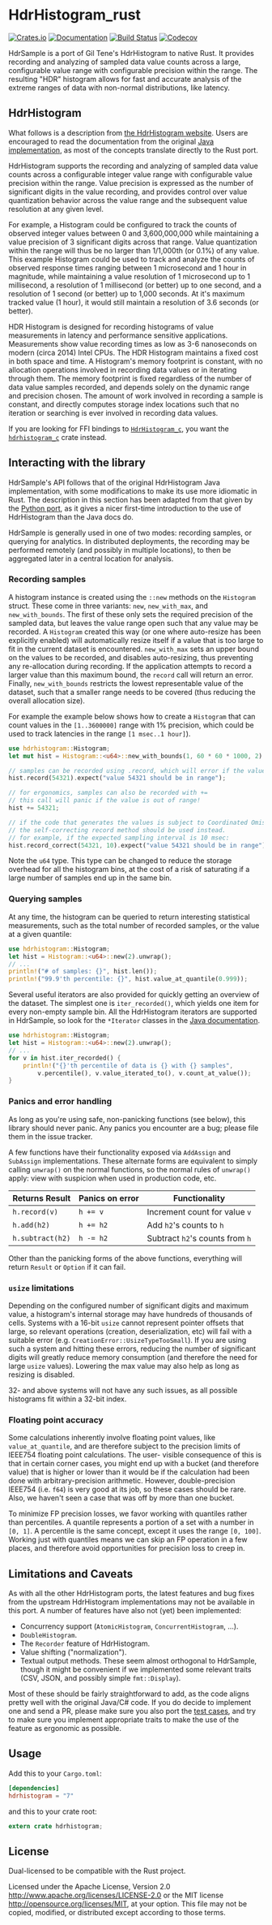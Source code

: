 # HdrHistogram_rust

[![Crates.io](https://img.shields.io/crates/v/hdrhistogram.svg)](https://crates.io/crates/hdrhistogram)
[![Documentation](https://docs.rs/hdrhistogram/badge.svg)](https://docs.rs/hdrhistogram/)
[![Build Status](https://travis-ci.org/HdrHistogram/HdrHistogram_rust.svg?branch=master)](https://travis-ci.org/HdrHistogram/HdrHistogram_rust)
[![Codecov](https://codecov.io/github/HdrHistogram/HdrHistogram_rust/coverage.svg?branch=master)](https://codecov.io/gh/HdrHistogram/HdrHistogram_rust)

HdrSample is a port of Gil Tene's HdrHistogram to native Rust. It provides recording and
analyzing of sampled data value counts across a large, configurable value range with
configurable precision within the range. The resulting "HDR" histogram allows for fast and
accurate analysis of the extreme ranges of data with non-normal distributions, like latency.

## HdrHistogram

What follows is a description from [the HdrHistogram
website](https://hdrhistogram.github.io/HdrHistogram/). Users are encouraged to read the
documentation from the original [Java
implementation](https://github.com/HdrHistogram/HdrHistogram), as most of the concepts
translate directly to the Rust port.

HdrHistogram supports the recording and analyzing of sampled data value counts across a
configurable integer value range with configurable value precision within the range. Value
precision is expressed as the number of significant digits in the value recording, and provides
control over value quantization behavior across the value range and the subsequent value
resolution at any given level.

For example, a Histogram could be configured to track the counts of observed integer values
between 0 and 3,600,000,000 while maintaining a value precision of 3 significant digits across
that range. Value quantization within the range will thus be no larger than 1/1,000th (or 0.1%)
of any value. This example Histogram could be used to track and analyze the counts of observed
response times ranging between 1 microsecond and 1 hour in magnitude, while maintaining a value
resolution of 1 microsecond up to 1 millisecond, a resolution of 1 millisecond (or better) up
to one second, and a resolution of 1 second (or better) up to 1,000 seconds. At it's maximum
tracked value (1 hour), it would still maintain a resolution of 3.6 seconds (or better).

HDR Histogram is designed for recording histograms of value measurements in latency and
performance sensitive applications. Measurements show value recording times as low as 3-6
nanoseconds on modern (circa 2014) Intel CPUs. The HDR Histogram maintains a fixed cost in both
space and time. A Histogram's memory footprint is constant, with no allocation operations
involved in recording data values or in iterating through them. The memory footprint is fixed
regardless of the number of data value samples recorded, and depends solely on the dynamic
range and precision chosen. The amount of work involved in recording a sample is constant, and
directly computes storage index locations such that no iteration or searching is ever involved
in recording data values.

If you are looking for FFI bindings to
[`HdrHistogram_c`](https://github.com/HdrHistogram/HdrHistogram_c), you want the
[`hdrhistogram_c`](https://crates.io/crates/hdrhistogram_c) crate instead.

## Interacting with the library

HdrSample's API follows that of the original HdrHistogram Java implementation, with some
modifications to make its use more idiomatic in Rust. The description in this section has been
adapted from that given by the [Python port](https://github.com/HdrHistogram/HdrHistogram_py),
as it gives a nicer first-time introduction to the use of HdrHistogram than the Java docs do.

HdrSample is generally used in one of two modes: recording samples, or querying for analytics.
In distributed deployments, the recording may be performed remotely (and possibly in multiple
locations), to then be aggregated later in a central location for analysis.

### Recording samples

A histogram instance is created using the `::new` methods on the `Histogram` struct. These come
in three variants: `new`, `new_with_max`, and `new_with_bounds`. The first of these only sets
the required precision of the sampled data, but leaves the value range open such that any value
may be recorded. A `Histogram` created this way (or one where auto-resize has been explicitly
enabled) will automatically resize itself if a value that is too large to fit in the current
dataset is encountered. `new_with_max` sets an upper bound on the values to be recorded, and
disables auto-resizing, thus preventing any re-allocation during recording. If the application
attempts to record a larger value than this maximum bound, the `record` call will return an
error. Finally, `new_with_bounds` restricts the lowest representable value of the dataset,
such that a smaller range needs to be covered (thus reducing the overall allocation size).

For example the example below shows how to create a `Histogram` that can count values in the
`[1..3600000]` range with 1% precision, which could be used to track latencies in the range `[1
msec..1 hour]`).

```rust
use hdrhistogram::Histogram;
let mut hist = Histogram::<u64>::new_with_bounds(1, 60 * 60 * 1000, 2).unwrap();

// samples can be recorded using .record, which will error if the value is too small or large
hist.record(54321).expect("value 54321 should be in range");

// for ergonomics, samples can also be recorded with +=
// this call will panic if the value is out of range!
hist += 54321;

// if the code that generates the values is subject to Coordinated Omission,
// the self-correcting record method should be used instead.
// for example, if the expected sampling interval is 10 msec:
hist.record_correct(54321, 10).expect("value 54321 should be in range");
```

Note the `u64` type. This type can be changed to reduce the storage overhead for all the
histogram bins, at the cost of a risk of saturating if a large number of samples end up in the
same bin.

### Querying samples

At any time, the histogram can be queried to return interesting statistical measurements, such
as the total number of recorded samples, or the value at a given quantile:

```rust
use hdrhistogram::Histogram;
let hist = Histogram::<u64>::new(2).unwrap();
// ...
println!("# of samples: {}", hist.len());
println!("99.9'th percentile: {}", hist.value_at_quantile(0.999));
```

Several useful iterators are also provided for quickly getting an overview of the dataset. The
simplest one is `iter_recorded()`, which yields one item for every non-empty sample bin. All
the HdrHistogram iterators are supported in HdrSample, so look for the `*Iterator` classes in
the [Java documentation](https://hdrhistogram.github.io/HdrHistogram/JavaDoc/).

```rust
use hdrhistogram::Histogram;
let hist = Histogram::<u64>::new(2).unwrap();
// ...
for v in hist.iter_recorded() {
    println!("{}'th percentile of data is {} with {} samples",
        v.percentile(), v.value_iterated_to(), v.count_at_value());
}
```

### Panics and error handling

As long as you're using safe, non-panicking functions (see below), this library should never
panic. Any panics you encounter are a bug; please file them in the issue tracker.

A few functions have their functionality exposed via `AddAssign` and `SubAssign`
implementations. These alternate forms are equivalent to simply calling `unwrap()` on the
normal functions, so the normal rules of `unwrap()` apply: view with suspicion when used in
production code, etc.

| Returns Result                 | Panics on error    | Functionality                   |
| ------------------------------ | ------------------ | ------------------------------- |
| `h.record(v)`                  | `h += v`           | Increment count for value `v`   |
| `h.add(h2)`                    | `h += h2`          | Add `h2`'s counts to `h`        |
| `h.subtract(h2)`               | `h -= h2`          | Subtract `h2`'s counts from `h` |

Other than the panicking forms of the above functions, everything will return `Result` or
`Option` if it can fail.

### `usize` limitations

Depending on the configured number of significant digits and maximum value, a histogram's
internal storage may have hundreds of thousands of cells. Systems with a 16-bit `usize` cannot
represent pointer offsets that large, so relevant operations (creation, deserialization, etc)
will fail with a suitable error (e.g. `CreationError::UsizeTypeTooSmall`). If you are using such
a system and hitting these errors, reducing the number of significant digits will greatly reduce
memory consumption (and therefore the need for large `usize` values). Lowering the max value may
also help as long as resizing is disabled.

32- and above systems will not have any such issues, as all possible histograms fit within a
32-bit index.

### Floating point accuracy

Some calculations inherently involve floating point values, like `value_at_quantile`, and are
therefore subject to the precision limits of IEEE754 floating point calculations. The user-
visible consequence of this is that in certain corner cases, you might end up with a bucket (and
therefore value) that is higher or lower than it would be if the calculation had been done
with arbitrary-precision arithmetic. However, double-precision IEEE754 (i.e. `f64`) is very
good at its job, so these cases should be rare. Also, we haven't seen a case that was off by
more than one bucket.

To minimize FP precision losses, we favor working with quantiles rather than percentiles. A
quantile represents a portion of a set with a number in `[0, 1]`. A percentile is the same
concept, except it uses the range `[0, 100]`. Working just with quantiles means we can skip an
FP operation in a few places, and therefore avoid opportunities for precision loss to creep in.

## Limitations and Caveats

As with all the other HdrHistogram ports, the latest features and bug fixes from the upstream
HdrHistogram implementations may not be available in this port. A number of features have also
not (yet) been implemented:

 - Concurrency support (`AtomicHistogram`, `ConcurrentHistogram`, …).
 - `DoubleHistogram`.
 - The `Recorder` feature of HdrHistogram.
 - Value shifting ("normalization").
 - Textual output methods. These seem almost orthogonal to HdrSample, though it might be
   convenient if we implemented some relevant traits (CSV, JSON, and possibly simple
   `fmt::Display`).

Most of these should be fairly straightforward to add, as the code aligns pretty well with the
original Java/C# code. If you do decide to implement one and send a PR, please make sure you
also port the [test
cases](https://github.com/HdrHistogram/HdrHistogram/tree/master/src/test/java/org/HdrHistogram),
and try to make sure you implement appropriate traits to make the use of the feature as
ergonomic as possible.

## Usage

Add this to your `Cargo.toml`:

```toml
[dependencies]
hdrhistogram = "7"
```

and this to your crate root:

```rust
extern crate hdrhistogram;
```

## License

Dual-licensed to be compatible with the Rust project.

Licensed under the Apache License, Version 2.0
http://www.apache.org/licenses/LICENSE-2.0 or the MIT license
http://opensource.org/licenses/MIT, at your option. This file may not be
copied, modified, or distributed except according to those terms.
